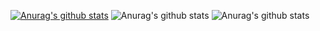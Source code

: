 [![Anurag's github stats](https://github-readme-stats.vercel.app/api?username=TracyEminem)](https://github.com/anuraghazra/github-readme-stats)
![Anurag's github stats](https://github-readme-stats.vercel.app/api?username=TracyEminem&count_private=true)
![Anurag's github stats](https://github-readme-stats.vercel.app/api?username=TracyEminem&show_icons=true)
